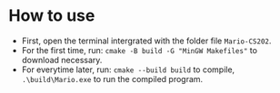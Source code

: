 # How to use

- First, open the terminal intergrated with the folder file `Mario-CS202`.
- For the first time, run: `cmake -B build -G "MinGW Makefiles"` to download necessary.
- For everytime later, run: `cmake --build build` to compile, `.\build\Mario.exe` to run the compiled program.